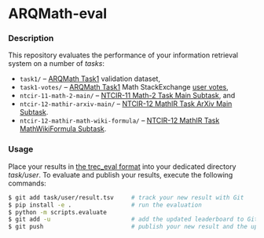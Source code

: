 # ARQMath-eval
### Description

This repository evaluates the performance of your information retrieval system
on a number of *tasks*:

- `task1/` – [ARQMath Task1][arqmath-task1] validation dataset,
- `task1-votes/` – [ARQMath Task1][arqmath-task1] Math StackExchange [user votes][],
- `ntcir-11-math-2-main/` – [NTCIR-11 Math-2 Task Main Subtask][ntcir-11-math-2], and
- `ntcir-12-mathir-arxiv-main/` – [NTCIR-12 MathIR Task ArXiv Main Subtask][ntcir-12-mathir].
- `ntcir-12-mathir-math-wiki-formula/` – [NTCIR-12 MathIR Task MathWikiFormula Subtask][ntcir-12-mathir].

### Usage

Place your results in [the trec\_eval format][treceval-format] into your
dedicated directory *task/user*. To evaluate and publish your results,
execute the following commands:

``` sh
$ git add task/user/result.tsv     # track your new result with Git
$ pip install -e .                 # run the evaluation
$ python -m scripts.evaluate
$ git add -u                       # add the updated leaderboard to Git
$ git push                         # publish your new result and the updated leaderboard
```

 [arqmath-task1]:   https://www.cs.rit.edu/~dprl/ARQMath/Task1-answers.html (Task 1: Find Answers)
 [treceval-format]: https://stackoverflow.com/a/8175382/657401 (How to evaluate a search/retrieval engine using trec_eval?)
 [ntcir-11-math-2]: http://citeseerx.ist.psu.edu/viewdoc/download?doi=10.1.1.686.444&rep=rep1&type=pdf (NTCIR-11 Math-2 Task Overview)
 [ntcir-12-mathir]: https://www.cs.rit.edu/~rlaz/files/ntcir12-mathir.pdf (NTCIR-12 MathIR Task Overview)
 [user votes]:      https://gitlab.fi.muni.cz/xnovot32/arqmath-data-preprocessing/-/blob/master/scripts/xml_to_qrels_tsv.py

